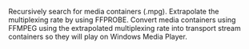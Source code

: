 Recursively search for media containers (.mpg). Extrapolate the multiplexing rate by using FFPROBE. Convert media containers using FFMPEG using the extrapolated multiplexing rate into transport stream containers so they will play on Windows Media Player.